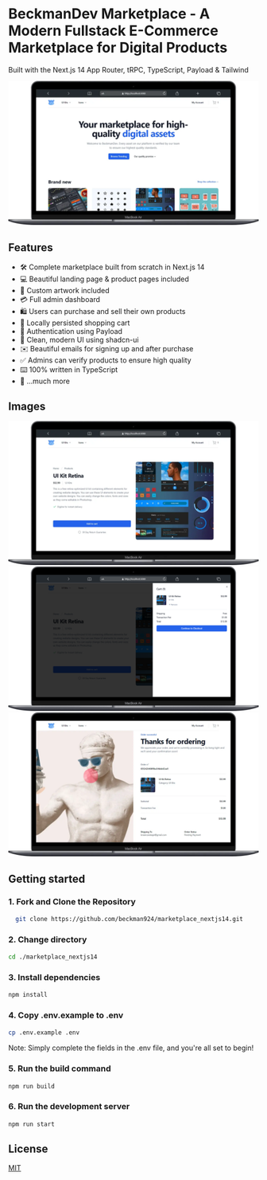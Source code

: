 # BeckmanDev Marketplace - A Modern Fullstack E-Commerce Marketplace for Digital Products

Built with the Next.js 14 App Router, tRPC, TypeScript, Payload & Tailwind

![Project Image](https://github.com/beckman924/marketplace_nextjs14/blob/master/public/Screenshot.webp)

## Features

- 🛠️ Complete marketplace built from scratch in Next.js 14
- 💻 Beautiful landing page & product pages included
- 🎨 Custom artwork included
- 💳 Full admin dashboard
- 🛍️ Users can purchase and sell their own products
- 🛒 Locally persisted shopping cart
- 🔑 Authentication using Payload
- 🌟 Clean, modern UI using shadcn-ui
- ✉️ Beautiful emails for signing up and after purchase
- ✅ Admins can verify products to ensure high quality
- ⌨️ 100% written in TypeScript
- 🎁 ...much more

## Images

![Screenshot-4](https://github.com/beckman924/marketplace_nextjs14/blob/master/public/Screenshot-4.webp)
![Screenshot-2](https://github.com/beckman924/marketplace_nextjs14/blob/master/public/Screenshot-2.webp)
![Screenshot-3](https://github.com/beckman924/marketplace_nextjs14/blob/master/public/Screenshot-3.webp)

## Getting started

### 1. Fork and Clone the Repository

```bash
  git clone https://github.com/beckman924/marketplace_nextjs14.git
```

### 2. Change directory

```sh
cd ./marketplace_nextjs14
```

### 3. Install dependencies

```sh
npm install
```

### 4. Copy .env.example to .env

```sh
cp .env.example .env
```

Note: Simply complete the fields in the .env file, and you're all set to begin!

### 5. Run the build command

```sh
npm run build
```

### 6. Run the development server

```sh
npm run start
```

## License

[MIT](https://choosealicense.com/licenses/mit/)
